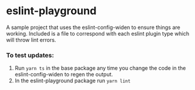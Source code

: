 # eslint-playground

A sample project that uses the eslint-config-widen to ensure things are working.
Included is a file to correspond with each eslint plugin type which will throw
lint errors.

### To test updates:

1. Run `yarn ts` in the base package any time you change the code in the
   eslint-config-widen to regen the output.
2. In the eslint-playground package run `yarn lint`
